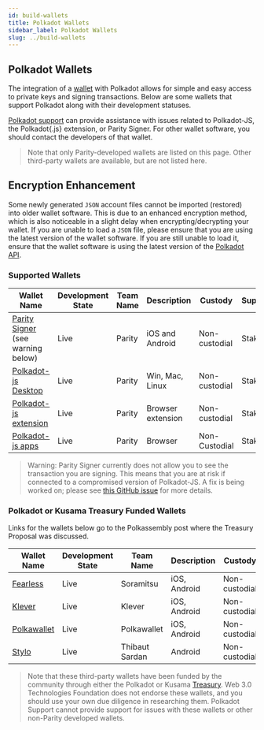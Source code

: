 ```yaml
---
id: build-wallets
title: Polkadot Wallets
sidebar_label: Polkadot Wallets
slug: ../build-wallets
---
```


## Polkadot Wallets

The integration of a [wallet](../general/glossary.md#wallet) with Polkadot allows for simple and easy access to
private keys and signing transactions. Below are some wallets that support Polkadot along with their
development statuses.

[Polkadot support](https://support.polkadot.network/) can provide assistance with issues related to
Polkadot-JS, the Polkadot{.js} extension, or Parity Signer. For other wallet software, you should
contact the developers of that wallet.

> Note that only Parity-developed wallets are listed on this page. Other third-party wallets are
> available, but are not listed here.

## Encryption Enhancement

Some newly generated `JSON` account files cannot be imported (restored) into older wallet software.
This is due to an enhanced encryption method, which is also noticeable in a slight delay when
encrypting/decrypting your wallet. If you are unable to load a `JSON` file, please ensure that you
are using the latest version of the wallet software. If you are still unable to load it, ensure that
the wallet software is using the latest version of the [Polkadot API](https://polkadot.js.org/api/).

### Supported Wallets

| Wallet Name                                                         | Development State | Team Name | Description       | Custody       | Supports |
| ------------------------------------------------------------------- | ----------------- | --------- | ----------------- | ------------- | -------- |
| [Parity Signer](https://www.parity.io/signer/) (see warning below)  | Live              | Parity    | iOS and Android   | Non-custodial | Staking  |
| [Polkadot-js Desktop](https://github.com/polkadot-js/apps/releases) | Live              | Parity    | Win, Mac, Linux   | Non-custodial | Staking  |
| [Polkadot-js extension](https://github.com/polkadot-js/extension)   | Live              | Parity    | Browser extension | Non-custodial | Staking  |
| [Polkadot-js apps](https://polkadot.js.org/apps/#/accounts)         | Live              | Parity    | Browser           | Non-Custodial | Staking  |

> Warning: Parity Signer currently does not allow you to see the transaction you are signing. This
> means that you are at risk if connected to a compromised version of Polkadot-JS. A fix is being
> worked on; please see [this GitHub issue](https://github.com/paritytech/parity-signer/issues/724)
> for more details.

### Polkadot or Kusama Treasury Funded Wallets

Links for the wallets below go to the Polkassembly post where the Treasury Proposal was discussed.

| Wallet Name                                               | Development State | Team Name      | Description  | Custody       | Supports |
| --------------------------------------------------------- | ----------------- | -------------- | ------------ | ------------- | -------- |
| [Fearless](https://kusama.polkassembly.io/treasury/102)   | Live              | Soramitsu      | iOS, Android | Non-custodial | Staking  |
| [Klever](https://kusama.polkassembly.io/treasury/91)      | Live              | Klever         | iOS, Android | Non-custodial | Staking  |
| [Polkawallet](https://kusama.polkassembly.io/treasury/41) | Live              | Polkawallet    | iOS, Android | Non-custodial | Staking  |
| [Stylo](https://polkadot.polkassembly.io/treasury/39)     | Live              | Thibaut Sardan | Android      | Non-custodial | Staking  |

> Note that these third-party wallets have been funded by the community through either the Polkadot or Kusama [Treasury](learn-treasury). Web 3.0 Technologies Foundation does not endorse these wallets, and you should use your own due diligence in researching them. Polkadot Support cannot provide support for issues with these wallets or other non-Parity developed wallets.
